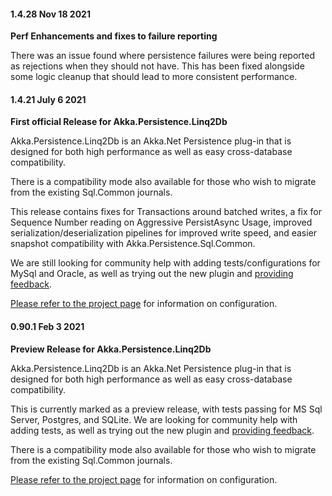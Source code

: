 #### 1.4.28 Nov 18 2021 ####
**Perf Enhancements and fixes to failure reporting**

There was an issue found where persistence failures were being reported as rejections when they should not have. This has been fixed alongside some logic cleanup that should lead to more consistent performance.

#### 1.4.21 July 6 2021 ####
**First official Release for Akka.Persistence.Linq2Db**

Akka.Persistence.Linq2Db is an Akka.Net Persistence plug-in that is designed for both high performance as well as easy cross-database compatibility.

There is a compatibility mode also available for those who wish to migrate from the existing Sql.Common journals.

This release contains fixes for Transactions around batched writes, a fix for Sequence Number reading on Aggressive PersistAsync Usage, improved serialization/deserialization pipelines for improved write speed, and easier snapshot compatibility with Akka.Persistence.Sql.Common.

We are still looking for community help with adding tests/configurations for MySql and Oracle, as well as trying out the new plugin and [providing feedback](https://github.com/akkadotnet/Akka.Persistence.Linq2Db/issues).

[Please refer to the project page](https://github.com/akkadotnet/Akka.Persistence.Linq2Db/) for information on configuration.





#### 0.90.1 Feb 3 2021 ####
**Preview Release for Akka.Persistence.Linq2Db**

Akka.Persistence.Linq2Db is an Akka.Net Persistence plug-in that is designed for both high performance as well as easy cross-database compatibility.

This is currently marked as a preview release, with tests passing for MS Sql Server, Postgres, and SQLite. We are looking for community help with adding tests, as well as trying out the new plugin and [providing feedback](https://github.com/akkadotnet/Akka.Persistence.Linq2Db/issues).

There is a compatibility mode also available for those who wish to migrate from the existing Sql.Common journals.

[Please refer to the project page](https://github.com/akkadotnet/Akka.Persistence.Linq2Db/) for information on configuration.


